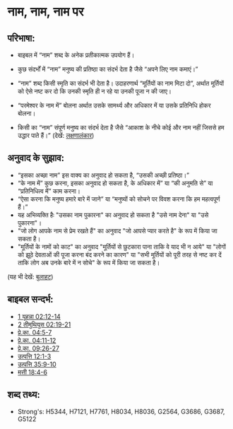 # नाम, नाम, नाम पर #

## परिभाषा: ##

* बाइबल में “नाम” शब्द के अनेक प्रतीकात्मक उपयोग हैं।

* कुछ संदर्भों में “नाम” मनुष्य की प्रतिष्ठा का संदर्भ देता है जैसे “अपने लिए नाम कमाएं।”
* “नाम” शब्द किसी स्मृति का संदर्भ भी देता है। उदाहरणार्थ “मूर्तियों का नाम मिटा दो”, अर्थात मूर्तियों को ऐसे नष्ट कर दो कि उनकी स्मृति ही न रहे या उनकी पूजा न की जाए।
* “परमेश्वर के नाम में” बोलना अर्थात उसके सामर्थ्य और अधिकार में या उसके प्रतिनिधि होकर बोलना।
* किसी का “नाम” संपूर्ण मनुष्य का संदर्भ देता है जैसे “आकाश के नीचे कोई और नाम नहीं जिससे हम उद्धार पाते हैं।” (देखें: [लक्षणालंकार](rc://en/ta/man/translate/figs-metonymy))

## अनुवाद के सुझाव: ##

* “इसका अच्छा नाम” इस वाक्य का अनुवाद हो सकता है, “उसकी अच्छी प्रतिष्ठा।”
* “के नाम में” कुछ करना, इसका अनुवाद हो सकता है, के अधिकार में” या “की अनुमति से” या “प्रतिनिधित्व में” काम करना।
* “ऐसा करना कि मनुष्य हमारे बारे में जाने” या “मनुष्यों को सोचने पर विवश करना कि हम महत्वपूर्ण हैं।”
* यह अभिव्यक्ति हैः "उसका नाम पुकारना" का अनुवाद हो सकता है "उसे नाम देना" या "उसे पुकारना"।
* "जो लोग आपके नाम से प्रेम रखते हैं" का अनुवाद "जो आपसे प्यार करते है" के रूप में किया जा सकता है।
* "मूर्तियों के नामों को काट" का अनुवाद "मूर्तियों से छुटकारा पाना ताकि वे याद भी न आये" या "लोगों को झूठे देवताओं की पूजा करना बंद करने का कारण" या "सभी मूर्तियों को पूरी तरह से नष्ट कर दें ताकि लोग अब उनके बारे में न सोचे" के रूप में किया जा सकता है।

(यह भी देखें: [बुलाहट](../kt/call.md))

## बाइबल सन्दर्भ: ##

* [1 यूहन्ना 02:12-14](rc://en/tn/help/1jn/02/12)
* [2 तीमुथियुस 02:19-21](rc://en/tn/help/2ti/02/19)
* [प्रे.का. 04:5-7](rc://en/tn/help/act/04/05)
* [प्रे.का. 04:11-12](rc://en/tn/help/act/04/11)
* [प्रे.का. 09:26-27](rc://en/tn/help/act/09/26)
* [उत्पत्ति 12:1-3](rc://en/tn/help/gen/12/01)
* [उत्पत्ति 35:9-10](rc://en/tn/help/gen/35/09)
* [मत्ती 18:4-6](rc://en/tn/help/mat/18/04)


## शब्द तथ्य: ##

* Strong's: H5344, H7121, H7761, H8034, H8036, G2564, G3686, G3687, G5122
